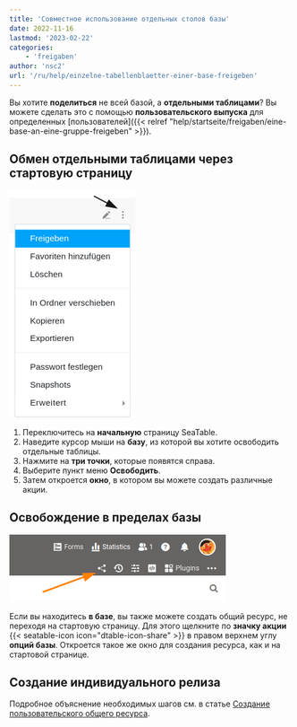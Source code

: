```yaml
---
title: 'Совместное использование отдельных столов базы'
date: 2022-11-16
lastmod: '2023-02-22'
categories:
    - 'freigaben'
author: 'nsc2'
url: '/ru/help/einzelne-tabellenblaetter-einer-base-freigeben'
---
```


Вы хотите **поделиться** не всей базой, а **отдельными таблицами**? Вы можете сделать это с помощью **пользовательского выпуска** для определенных [пользователей]({{< relref "help/startseite/freigaben/eine-base-an-eine-gruppe-freigeben" >}}).

## Обмен отдельными таблицами через стартовую страницу

![Выпуск отдельных электронных таблиц со стартовой страницы](images/share-single-tablesheets-from-the-start-page.png)

1. Переключитесь на **начальную** страницу SeaTable.
2. Наведите курсор мыши на **базу**, из которой вы хотите освободить отдельные таблицы.
3. Нажмите на **три точки**, которые появятся справа.
4. Выберите пункт меню **Освободить**.
5. Затем откроется **окно**, в котором вы можете создать различные акции.

## Освобождение в пределах базы

![Освобождение в пределах базы](images/share-a-base.png)

Если вы находитесь **в базе**, вы также можете создать общий ресурс, не переходя на стартовую страницу. Для этого щелкните по **значку акции** {{< seatable-icon icon="dtable-icon-share" >}} в правом верхнем углу **опций базы**. Откроется такое же окно для создания ресурса, как и на стартовой странице.

## Создание индивидуального релиза

Подробное объяснение необходимых шагов см. в статье [Создание пользовательского общего ресурса](https://seatable.io/ru/docs/freigaben/benutzerdefinierte-freigabe-erstellen/).
